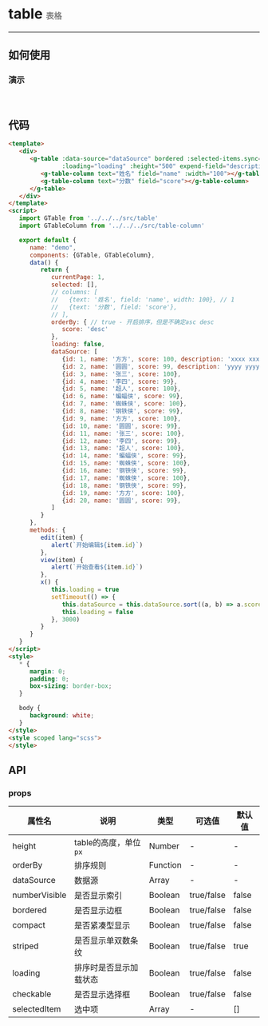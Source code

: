 # table  <font size=3 color=gray> 表格 </font>
---

## 如何使用  

### 演示

<br>
<ClientOnly>
   <table-demos></table-demos>
</ClientOnly>

## 代码

```html
<template>
   <div>
      <g-table :data-source="dataSource" bordered :selected-items.sync="selected" :order-by.sync="orderBy"
               :loading="loading" :height="500" expend-field="description" number-visible checkable>
         <g-table-column text="姓名" field="name" :width="100"></g-table-column>
         <g-table-column text="分数" field="score"></g-table-column>
      </g-table>
   </div>
</template>
<script>
   import GTable from '../../../src/table'
   import GTableColumn from '../../../src/table-column'

   export default {
      name: "demo",
      components: {GTable, GTableColumn},
      data() {
         return {
            currentPage: 1,
            selected: [],
            // columns: [
            //   {text: '姓名', field: 'name', width: 100}, // 1
            //   {text: '分数', field: 'score'},
            // ],
            orderBy: { // true - 开启排序，但是不确定asc desc
               score: 'desc'
            },
            loading: false,
            dataSource: [
               {id: 1, name: '方方', score: 100, description: 'xxxx xxxx'},
               {id: 2, name: '圆圆', score: 99, description: 'yyyy yyyy'},
               {id: 3, name: '张三', score: 100},
               {id: 4, name: '李四', score: 99},
               {id: 5, name: '超人', score: 100},
               {id: 6, name: '蝙蝠侠', score: 99},
               {id: 7, name: '蜘蛛侠', score: 100},
               {id: 8, name: '钢铁侠', score: 99},
               {id: 9, name: '方方', score: 100},
               {id: 10, name: '圆圆', score: 99},
               {id: 11, name: '张三', score: 100},
               {id: 12, name: '李四', score: 99},
               {id: 13, name: '超人', score: 100},
               {id: 14, name: '蝙蝠侠', score: 99},
               {id: 15, name: '蜘蛛侠', score: 100},
               {id: 16, name: '钢铁侠', score: 99},
               {id: 17, name: '蜘蛛侠', score: 100},
               {id: 18, name: '钢铁侠', score: 99},
               {id: 19, name: '方方', score: 100},
               {id: 20, name: '圆圆', score: 99},
            ]
         }
      },
      methods: {
         edit(item) {
            alert(`开始编辑${item.id}`)
         },
         view(item) {
            alert(`开始查看${item.id}`)
         },
         x() {
            this.loading = true
            setTimeout(() => {
               this.dataSource = this.dataSource.sort((a, b) => a.score - b.score)
               this.loading = false
            }, 3000)
         }
      }
   }
</script>
<style>
   * {
      margin: 0;
      padding: 0;
      box-sizing: border-box;
   }

   body {
      background: white;
   }
</style>
<style scoped lang="scss">
</style>
```

## API


### props
| 属性名         | 说明           | 类型   | 可选值 | 默认值
| ------------- |----------------|-------| ------| ----
| height | table的高度，单位 `px` |  Number | - | - 
| orderBy | 排序规则 |  Function | - | - 
| dataSource | 数据源 |  Array | - | - 
| numberVisible | 是否显示索引 |  Boolean | true/false | false 
| bordered | 是否显示边框 |  Boolean | true/false | false 
| compact | 是否紧凑型显示 |  Boolean | true/false | false 
| striped | 是否显示单双数条纹 |  Boolean | true/false | true 
| loading | 排序时是否显示加载状态 |  Boolean | true/false | false 
| checkable | 是否显示选择框 |  Boolean | true/false | false 
| selectedItem | 选中项 |  Array | - | [] 

